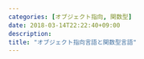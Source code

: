 ```yaml
---
categories: [オブジェクト指向, 関数型]
date: 2018-03-14T22:22:40+09:00
description:
title: "オブジェクト指向言語と関数型言語"
---
```

<section data-markdown
    data-separator="\n===\n"
    data-vertical="\n---\n"
    data-notes="^Note:">
<script type="text/template">

<h1>
オブジェクト指向言語  
と  
関数型言語
</h1>

----------------

[MANABIYA](https://manabiya.tech/) 2日目5時間目

<!-- .slide: class="center" -->
===
# About Me
---------
![κeenのアイコン](/images/kappa.png) <!-- .element: style="position:absolute;right:0;z-index:-1" width="20%" -->

 * κeen
 * [@blackenedgold](https://twitter.com/blackenedgold)
 * Github: [KeenS](https://github.com/KeenS)
 * [Idein Inc.](https://idein.jp/)のエンジニア
 * 言語処理系を作るのが好き
 * 仕事での経験: Java, Scala, Rust
 * 趣味: C, Common Lisp, Standard ML, Rust

===

# はじめに
----------

* 机上のキーストラップは是非お持ち帰り下さい
* 主にプログラミング言語を1つ覚えたくらいの人を対象にしています
* トークで40分全部使い切る予定なので質問はこのあとの職員室でお願いします
* たまに細かい話が出てきますが分からなければスルーして下さい
  + 主に重箱の角をつつく人への対策です

===

# 理想のソフトウェア
-------------------

* 変更に強いソフトウェア
* バグの少ないソフトウェア
* 凝集度を高めて結合度を低めたい
  + 似たようなものは同じところに
  + 互いの依存関係を減らす
* 理想のソフトウェアを作るには？

===

# パラダイム
-----------

* [Wikipedia](https://ja.wikipedia.org/wiki/%E3%83%97%E3%83%AD%E3%82%B0%E3%83%A9%E3%83%9F%E3%83%B3%E3%82%B0%E3%83%91%E3%83%A9%E3%83%80%E3%82%A4%E3%83%A0)
* プログラミングにおける思考のフレームワーク
  + 一貫性の取れた設計
  + 組み合わせたときの相性の良さ
  + 一度理解するとその後の学習コストが下がる
* 特定の言語に依存しない概念
* ある程度成功しやすい手法のパターン化

===

# 色々なパラダイム
------------------

* 手続き型 - プログラムとは機械の操作の記述だ
* オブジェクト指向 - プログラムとはオブジェクト間のメッセージのやりとりだ
* 関数型 - プログラムとは計算だ
* 論理型 - ...
* などなど

===

# 複数のパラダイムを知ろう<!-- .element: style="font-size: calc(var(--title-font-size) * 0.8)"-->
----------------------------


[<img src="/images/manabiya/9_langs.png" alt="いま学ぶべき第二のプログラミング言語はコレだ！ 未来のために挑戦したい9つの言語とその理由" width="320px">](https://employment.en-japan.com/engineerhub/entry/2017/05/19/110000)<!-- .element: style="float:left;"  -->

> 「ハンマーしか持っていなかったら、なんでも釘に見える」という戒めがありますが、第二言語を学ぶことは、まさにハンマー以外の道具を持つことだといえます。

===
# オブジェクト指向プログラミング と 関数型プログラミング <!-- .element: style="font-size: calc(var(--title-font-size) * 0.7)"-->
----------

* 何故この２つのパラダイム？
  + → よく使われるパラダイム2つ
* 片方しか経験ない人はもう片方も学んでみよう
  + パラダイムが違うので最初は馴れない
  + コツは過去の成功体験を捨てること
    - パラダイムが違うのだから今まで通りにできないのは当たり前
* ベタな手続き型プログラミングよりいいコードを書きたい

===
# 参考図書
----------

[![オブジェクト指向設計実践ガイド](http://image.gihyo.co.jp/assets/images/cover/2016/9784774183619.jpg)](http://gihyo.jp/book/2016/978-4-7741-8361-9) <!-- .element: style="float:left;"-->
[![関数プログラミング実践入門](http://image.gihyo.co.jp/assets/images/cover/2016/9784774183909.jpg)](http://gihyo.jp/book/2016/978-4-7741-8390-9)     <!-- .element: style="float:right;"-->

===

# OOPって？
----------------------
**オブジェクト** 同士の **メッセージング** によるプログラミング手法

* コード同士の依存関係を上手く管理したい
* 依存関係を上手く扱うことで変更に強いソフトウェアへ
  * DDDなどの設計手法
* コードの分割
* コードの再利用

===

# FPって？
--------------------
**副作用** を出来るだけ使わないプログラミング手法[※](https://twitter.com/esumii/status/638591159518887936)

* 副作用 = 計算以外のもの
  + 破壊的変更、出入力など
    - (深入りするとややこしい)
* 状態を排除することで文脈に依存しないわかりやすいコードへ
  * 読みやすくなる
  * バグが少なくなる
* コードの分割と合成


===

# 何が違うの？
------------

<table style="width:100%">
<tr style="border-bottom: solid 3px #000"><th style="border-right: solid 3px #000"></th><th>OOP</th><th>FP</th></tr>
<tr><th style="border-right: solid 3px #000">状態</th><td>隠蔽</td><td>排除</td></tr>
<tr><th style="border-right: solid 3px #000">誰が</th><td>オブジェクト</td><td>関数</td></tr>
<tr><th style="border-right: solid 3px #000">対象</th><td>メッセージ</td><td>データ</td></tr>
<tr><th style="border-right: solid 3px #000">抽象</th><td>データ</td><td>処理</td></tr>
</table>


===
# 手続き的(自然言語)
-------------------------

入力: `array` - 配列,  `n` - 配列の長さ  
出力: `array`の要素の合計

1. `sum = 0`, `i=0` とする
2. もし`i` が`n`未満なら4へ飛ぶ
3. 7へ飛ぶ
4. `sum`に`array`の`i`番目を足したものを`sum`に代入
5. `i`をインクリメント
6. 2へ飛ぶ
7. `sum`を返す

===

# 手続き的(C言語)
----------------

``` c
int
procedual_sum(const int array[], size_t n)
{
  int sum = 0;

  for(size_t i = 0; i < n; i++) {
    sum += array[i];
  }

  return sum;
}
```
===

# OOP的発想
----------

* データの中身を列挙するオブジェクト(イテレータ)を用意しよう
  + イテレータはデータにメッセージを送って取得しよう
* イテレータにメッセージを送って要素を取得しよう
* イテレータを返してくれればデータの実装は気にしなくてよくなるな

===
# イメージ

<img src="/images/manabiya/object.png" width="100%" height="100%">


===

# OOPコード例(C言語)
-------------------

``` c
struct iterable {
  struct iter *(*iter)(const struct iterable *);
  void (*fin)(struct iterable *);
};

struct iter {
  int (*next)(struct iter *);
  bool (*has_next)(const struct iter *);
  void (*fin)(struct iter *);
};

int
objective_sum(const struct iterable *data)
{
  int sum = 0;
  struct iter *iter = data->iter(data);
  while (iter->has_next(iter)) {
    sum += iter->next(iter);
  }
  iter->fin(iter);

  return sum;
}
```

===
# 実装イメージ

<img src="/images/manabiya/object_impl.png" width="100%" height="100%">


===
# OOPコード例(C言語) 実装<!-- .element: style="font-size: calc(var(--title-font-size) * 0.8)"-->
-------------------

``` c++
struct array_list {
  struct iterable super;
  int (*get)(const struct array_list *, size_t i);
  size_t (*len)(const struct array_list *);
  int *inner;
  size_t n;
};


struct array_list_iter {
  struct iter super;
  const struct array_list *array;
  size_t i;
};

struct iter *array_list_iter(const struct iterable *);

void array_list_fin(struct iterable *);
int array_list_get(const struct array_list *, size_t);
size_t array_list_len(const struct array_list *);

struct array_list_iter *array_list_iter_new(const struct array_list *);
void array_list_iter_fin(struct iter *);
int array_list_iter_next(struct iter *);
bool array_list_iter_has_next(const struct iter *);


struct array_list *
array_list_new(int *inner, size_t n)
{
  struct array_list *array = (struct array_list *)malloc(sizeof(struct array_list));
  if (! array) {
    return array;
  }

  array->super.iter = array_list_iter;
  array->super.fin = array_list_fin;
  array->get = array_list_get;
  array->len = array_list_len;
  array->inner = inner;
  array->n = n;

  return array;
}

void
array_list_fin(struct iterable *super)
{
  struct array_list *self = (struct array_list *) super;
  free(self);
}

struct iter *
array_list_iter(const struct iterable *super)
{
  struct array_list *self = (struct array_list *) super;

  return (struct iter *)array_list_iter_new(self);
}

int
array_list_get(const struct array_list *self, size_t i)
{
  return self->inner[i];
}

size_t
array_list_len(const struct array_list *self)
{
  return self->n;
}


struct array_list_iter *
array_list_iter_new(const struct array_list *array)
{
  struct array_list_iter *iter = malloc(sizeof(struct array_list_iter));
  if (! iter) {
    return iter;
  }

  iter->array = array;
  iter->i = 0;
  iter->super.fin = array_list_iter_fin;
  iter->super.next = array_list_iter_next;
  iter->super.has_next = array_list_iter_has_next;

  return iter;

}

void
array_list_iter_fin(struct iter *super)
{
  struct array_list_iter *self = (struct array_list_iter *)super;
  free(self);
}

int
array_list_iter_next(struct iter *super)
{
  struct array_list_iter *self = (struct array_list_iter *)super;
  int ret = self->array->get(self->array, self->i);

  self->i++;

  return ret;
}
```

===
# OOPコードの特徴
-----

* オブジェクト(`iter_t`)にメッセージ(`has_next`、`next`)を送ってループを書いた
* インターフェース(`list_t`、`iter_t`)と実装(`array_list_t`、`array_list_iter_t`)を分離してコードを書いた
* データの中身を知らなくてもコードを書けた
  + 今回は配列のみだが木構造や辞書などにも適用できる
* 具体的実装がなくてもコードを書けた
  + コードの分割ができる

===

# FP的発想
----------

* 配列の中身の合計を求める式を立てよう
* 計算を一般化して汎用性をあげよう
* それをプログラムとして書き下そう

===
# FP的記述
----------

\\\[
\begin{align}
S\_0 &= 0 \\\\
S\_n &= S\_{n-1} + arr[n - 1]
\end{align}
\\\]


===
# FP的記述
----------

\\\[
\begin{align}
S\_0 &= init \\\\
S\_n &= f(S\_{n-1}, arr[n - 1])
\end{align}
\\\]

===
# FPコード例(C言語)
-------------------

``` c++
int
reduce(const int array[], const size_t n, const int init, int(*f)(const int, const int))
{
  if (n == 0) {
    return init;
  } else {
    return f(reduce(array, n - 1, init, f), array[n - 1]);
  }
}


int
add(const int x, const int y)
{
  return x + y;
}

int
functional_sum(const int array[], const size_t n)
{
  return reduce(array, n, 0, add);
}
```

===

# FP的コードの特徴
----------------

* ループ(`reduce`)と中身(`add`)に分解してコードを書いた
  + 制御構造(`for`文)を関数にできた
* 副作用(変数の更新)を行わずにコードを書いた
* 宣言的になった

===
# OOPコードの問題点
----------------
* メッセージパッシングの書き方が冗長
  ```
  obj->msg(obj)
  ```
* 普通のコードより遅そう
  + 毎回関数ポインタ経由でメッセージ
  + ことある毎にオブジェクトを作る
    - 今回は余計にイテレータオブジェクトを作った
* `int`と`+`はオブジェクトとメッセージになってない
  + 設計の一貫性がとれてない
* メッセージ増やすとデータサイズが増えそう

===
# FPコードの問題点
---------------

* 余計な関数定義が増える
  + 足し算するための`add`関数を定義した
* データに依存したコードになっている
  + 他のデータ型に対して適用できない
* 副作用を使わない
  + 機械の操作とは大分違う
* 毎回データのコピーが発生する
  + 今回の例では運良く`int`しかコピーしなかったが一般には頻繁にデータをコピーする

===

# 問題の解決案
--------------
言語による<!-- .element: class="fragment" data-fragment-index="1" -->

* 対象にしているものが広すぎる<!-- .element: class="fragment" data-fragment-index="2" -->
* 具体的な言語抜きに語っても意味がない<!-- .element: class="fragment" data-fragment-index="2" -->

===
そのまえに

# XXX言語とは
------------

[関数型プログラミングの今昔](https://www.slideshare.net/ksknac/120901fp-key)
* オブジェクト指向(プログラミングを支援する)言語
* 関数型(プログラミングを支援する)言語
* マルチパラダイム言語もある
  + 複数のプログラミングパラダイムを支援
  + それらを混ぜて使うことも

===
# OOP言語色々
---------------------
* メソッド呼び出し構文があればOOPを支援(?)
  ```
  obj->msg(obj)
  ```
  が
  ```
  obj.msg()
  ```
  に
* クラスベース
  + 単一継承
    - Ruby Java C# ...
  + 多重継承
    - Python  C++ ...
* プロトタイプベース
  + Smalltalk JS ...
* その他
  + go rust ...


===

# クラスベースの特徴
---------------------
* メッセージはクラスが知っている
  + メッセージを増やしてもオブジェクトは肥大化しない
* クラス継承によるインターフェースと実装の再利用
  + ある意味では親と子の密結合
* リスコフの置換則
  + 親クラスはいつでもサブクラスに置き換えられるべき
* 意識しないと差分プログラミングをしてしまってスパゲッティコードになる

> 「オブジェクトの階層構造をコストとして払う代わりに、メッセージの移譲は無料で手に入れられる」

> 「サブクラスがsuperを送らなければならないようなコードを書くと、さらに依存が追加されます。」

===

<img src="/images/manabiya/class_method.png" width="100%" height="100%">

===
抽象の境界と差分プログラミングとスパゲッティコード

<img src="/images/manabiya/abstract.png" width="100%" height="100%">

===
抽象の境界と差分プログラミングとスパゲッティコード

<img src="/images/manabiya/bad_abstract.png" width="100%" height="100%">


===
# Javaの特徴
------
* クラスベース単一継承
* 抽象クラスやインターフェースによる抽象化
* 遅くならない工夫
  + → プリミティブ型はオブジェクトじゃない
  + → JITによる高速化
  + → GCアルゴリズムの改善
* 割とクラスの機能が強い
  + クラスが名前空間も兼任
  + スタンドアロンな関数が書けない（かった）
  + コールバックには無名クラスとか

===
# Javaのコード例
------

``` java
abstract class Figure {
  void draw() {}
  abstract void move(int dx, int dy);
}

class Triangle extends Figure {
  Point a;
  Point b;
  Point c;

  @Override
  void draw() {
    drawLine(a, b);
    drawLine(b, c);
    drawLine(c, a);
  }

  @Override
  void move(int dx, int dy) {
    a.move(dx, dy);
    b.move(dx, dy);
    c.move(dx, dy);
  }

  void drawLine(Point from, Point to) {}

  class Point {
    int x;
    int y;

    void move(int dx, int dy) {
      x += dx;
      y += dy;
    }
  }
}
```

===
# Javaのコード例について<!-- .element: style="font-size: calc(var(--title-font-size) * 0.9)"-->
------

* 設計は難しい
* `drawLine` はだれが持つべき？
  + `drawLine` ってTriangleだけのものじゃないよね
  + 本来は `new Line().draw()` では？
  + でも毎回オブジェクト作るの？
* `ColoredTriangle` を作ろうとしたらどうする？
  + `drawLine` をオーバーライドする？
  + `new ColoredLine` にする？

===
# Rubyの特徴
-------

* クラスベース単一継承
* 生産性を重視した設計
* 数値や`+`などもオブジェクト/メソッド
* ダックタイピング
  + メッセージに応答すればなんでもいい
* クラスだけでなくモジュールも
  * mix-in
  * たとえばイテレータ相当のものは`Enumerable`モジュールが担当
  * `for`文相当のものは`each`で可能
* クラスの権限がそんなに強くない
  + オープンクラス

===

# Rubyらしさ(主観)
-----------
* for文なしでの繰り返し
  + ブロック構文

``` ruby
(1..10).each{|i| puts i}
```

* [ActiveSupport](https://railsguides.jp/active_support_core_extensions.html#time)による数値の拡張など
  + オープンクラス 数値もオブジェクト `+`もメソッド

```ruby
1.week - 2.days
```

===
# Goの特徴
----------

* メソッド呼び出し構文がある
* クラスや継承はない
  + 代わりにインターフェースとインクルードがある

===

# 関数型言語色々
---------------
* ML系
 + SML
 + OCaml
 + F#
* Haskell系
 + Haskell (GHC)
 + Agda
 + Idris
* Erlang
* Lisp系
  + Clojure

===
# ありがちな機能
---------------
* 破壊的変更できないorあまりしない
* 関数の便利な扱い
  + 無名関数
  + 演算子も関数
  + 関数合成
  + 高階関数
  + カリー化
* ※「関数型 = Haskell」はHaskellプログラマの麻疹

===
# 便利な関数の扱い
-----------------
* 高階関数 演算子も関数 関数合成

``` sml
val sum = List.foldl op+ 0;
```

``` standard-ml
val inner_product = List.foldl op+ 0 o List.map op* o ListPair.zip;
inner_product ([1, 2, 3], [1, 2, 3]); (* => 14 *)
```

* カリー化

``` standard-ml
fun findManabiya list = List.find (String.isPrefix "manabiya") list
val findManabiya = List.find (String.isPrefix "manabiya")
```

* 無名関数

``` standard-ml
String.tokens (fn c => c = #" " orelse c = #"\n")
```
===
# データコピーの話
------------------

* リストを2回コピーしてるけど遅くない？

``` standard-ml
fun inner_product l1 = let
  val l2 = ListPair.zip l1
  val l3 = List.map op* l2
in
  List.foldl op+ 0 l3
end
```

* もうちょっと一般に世の中のアルゴリズムを実装すると遅くない？

===
# データコピーの話
------------------

* リストを2回コピーしてるけど遅くない？
  + 言語による
  + [基本は10倍〜100倍遅いけど全く変わらない言語(処理系)もある](https://gist.github.com/KeenS/35345a4661dc696f467abd2de830568d)
    - 10倍しか遅くならないのはけっこう頑張ってる方
    - 関数型言語に向いたGCアルゴリズム(Copy GC)の採用
    - 最適化で消せる
* もうちょっと一般に世の中のアルゴリズムを実装すると遅くない？
  + A1. 遅い部分は諦めて副作用を使う
  + A2. 関数型向きデータ構造/アルゴリズムを使う
     - [純粋関数型データ構造](http://asciidwango.jp/post/160831986220/%E7%B4%94%E7%B2%8B%E9%96%A2%E6%95%B0%E5%9E%8B%E3%83%87%E3%83%BC%E3%82%BF%E6%A7%8B%E9%80%A0)
     - [関数プログラミング 珠玉のアルゴリズムデザイン](http://shop.ohmsha.co.jp/shopdetail/000000004066/)


===

# Clojureの特徴
---------------

* デフォルトイミュータブルなLisp方言
* イミュータブルHashMap/Set
  + イミュータブルだけどデータを全部コピーする訳ではない
  + [HAMT](https://en.wikipedia.org/wiki/Hash_array_mapped_trie)
``` clojure
(aoosc {:name "κeen"} :age 25)
  ; ->{:age 25, :name "κeen"}
```

* 並列プログラミングに強い
  + データ競合が起きない

===
# SMLの特徴
------
* 強い静的型付
* 普通に破壊的変更あるよ
* モジュールによるカプセル化
* ファンクタによる依存の注入

===
# SMLのコード例
------
* モジュールによるカプセル化
  + データに対する操作を一箇所に集めるのは変わらない

``` standard-ml
structure MyList: sig
              type t
              val len: t -> int
              val get: t -> int -> int
          end = struct
    type t = int list
    val len = List.length
    fun get (x::xs) 0 = x
      | get (x::xs) n = get xs (n-1)
end

```

===
# SMLのコード例
------
* ファンクタによる依存の注入

``` standard-ml
functor Make(Foldable: sig
                 type 'a t
                 val fold: ('a * 'b -> 'b) -> 'b -> 'a t -> 'b
             end) = struct
    val sum = Foldable.fold op+ 0
end
```

===
# Haskell(GHC)の特徴
----------
* 強い静的型付け
* 強力な型システム
* 型クラスによるデータ抽象
* 純粋
  + 破壊的変更とIOを基本許さない
  + 全て式になる
    - 雑にいうとセミコロンなしでプログラミングする
  + 入力からのみ出力が決まる → 型をみたら関数の使い方が大体分かる
* 遅延評価
  + 必要になるまで値を計算しない
    - 評価の順番も変わる
  + 純粋なのでプログラムの結果は変わらない
    - (細かいことを言うと無限ループの挙動が違うけど)
===
# Haskell(GHC)のコード例<!-- .element: style="font-size: calc(var(--title-font-size) * 0.8)"-->
----------

* 型クラスによるデータ抽象

``` haskell
{-# LANGUAGE NamedFieldPuns #-}

class Drawable a where
  draw :: a -> ()

class Movable a where
  move :: a -> (Int, Int) -> a


data Point = Point Int Int
  deriving Show

instance Movable Point where
  move (Point x y) (dx, dy) = Point (x + dx) (y + dy)

data Triangle = Triangle {
  a:: Point,
  b:: Point,
  c:: Point
}
  deriving Show

instance Drawable Triangle where
  draw _ = ()

instance Movable Triangle where
  move Triangle{a, b, c} d = Triangle {
    a = move a d,
    b = move b d,
    c = move c d
    }
```

===

# Haskell(GHC)と逐次処理<!-- .element: style="font-size: calc(var(--title-font-size) * 0.8)"-->
----------------
> 雑にいうとセミコロンなしでプログラミングする

* 逐次処理はどうするの？(e.g. 1行読んでそれを出力)
  1. プログラムを値として扱って合成する
    ```haskell
    Program1 ○ Program2 -> Program2'
    ```
  2. 直前の値も受け取れるようにする
    ```haskell
    Program1 ○ (a -> Program2 ) -> Program2'
    ```
  3. 色々な種類のプログラムに対応可能
    ```haskell
    Program a ○ (a -> Program b) -> Program b
    ```
  4. 具体的には`>>=`という演算子で合成
     ```haskell
     getLine >>= putStrLn
     ```
  5. シンタックスシュガー
    ```haskell
    do
      s <- getLine
      putStrLn s
    ```

===

# Haskell(GHC)の遅延評価<!-- .element: style="font-size: calc(var(--title-font-size) * 0.8)"-->
----------
* 遅延評価
  + 同等のCのコードよりずっと速い
  + 計算量が変わる
  + `tarai(12, 6, 0)`で2,604,860回 vs 110回

``` haskell
tarai:: Int -> Int -> Int -> Int
tarai x y z = if x <= y
              then y
              else tarai (tarai (x-1) y z) (tarai (y-1) z x) (tarai (z-1) x y)
```

``` c
int
tarai(int x, int y, int z)
{
  if (x <= y) {
    return y;
  } else {
    return tarai(
                 tarai(x - 1, y, z),
                 tarai(y - 1, z, x),
                 tarai(z - 1, x, y)
                 );
  }
}
```


===

# 関数型言語のOOP
-----------------
* OCamlのO
* SMLのモジュールは割とOOPに似てる？
* `|>` は割とメソッドチェーンに似てる？

``` elixir
1..999
 |> Enum.filter(&(rem(&1, 3) == 0 || rem(&1, 5) == 0))
 |> Enum.sum
 |> IO.puts
```

===
# オブジェクト指向言語のFP<!-- .element: style="font-size: calc(var(--title-font-size) * 0.8)"-->
-------------------------

* 高階関数
  + Rubyのブロックも
* JavaのStreaming API
  + FP in Java
* typeclassやADT
  + RustやSwift

===
# 結局どういう関係なの？<!-- .element: style="font-size: calc(var(--title-font-size) * 0.9)"-->
----------------------

* 大きな部分では変わらない
  + 関心毎にコードを集めて粗結合な部品を組み立てる
* オブジェクト指向は設計より
* 関数型はコーディングより
* 完全に相反するものでもない
  + マルチパラダイム言語
* 相性の悪い点もある

===
# プログラミング言語のこれから<!-- .element: style="font-size: calc(var(--title-font-size) * 0.75)"-->
--------------------------

* 今回挙げた言語はかなり古い言語
  + Ruby, Java, Haskell, SMLは20年以上前に出来た
* 古い言語は当時技術を元に設計される
  + ハードウェア
  + コンパイル技法
  + ベストプラクティス
* これからは新しい概念、いいとこ取りの言語設計も出てくる？
  + 並列並行サポート
  + 代数的データ型とパターンマッチ、無名関数
  + 所有権
  + などなど

===
# まとめ
--------

* オブジェクト指向/関数型とはパラダイムのことだよ
* オブジェクト指向/関数型とはそのパラダイムを支援する言語のことだよ
  + 言語とパラダイムの区別を明確に！
* それぞれ目的もアプローチも違うよ
* 両方手札に持って使い分けようね
* これ以外にも新しい言語にも注目


</script>
</section>



